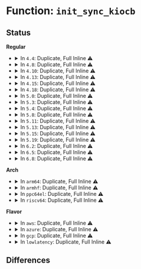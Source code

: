 # Function: <code>init_sync_kiocb</code>

## Status
<b>Regular</b>
<ul>
<li>
<details>
<summary>In <code>4.4</code>: Duplicate, Full Inline ⚠️</summary>

**Collision:** Static Duplication

**Inline:** Full

**Transformation:** False

**Instances:**

```
In mm/page_io.c (ffffffff811d22d1)
Location: include/linux/fs.h:338
Inline: True
Inline callers:
  - mm/page_io.c:__swap_writepage
```
```
In fs/read_write.c (ffffffff8120be5d)
Location: include/linux/fs.h:338
Inline: True
```
</details>
</li>
<li>
<details>
<summary>In <code>4.8</code>: Duplicate, Full Inline ⚠️</summary>

**Collision:** Static Duplication

**Inline:** Full

**Transformation:** False

**Instances:**

```
In mm/page_io.c (ffffffff811efea5)
Location: include/linux/fs.h:339
Inline: True
Inline callers:
  - mm/page_io.c:__swap_writepage
```
```
In fs/read_write.c (ffffffff81231949)
Location: include/linux/fs.h:339
Inline: True
Inline callers:
  - fs/read_write.c:do_iter_readv_writev
```
</details>
</li>
<li>
<details>
<summary>In <code>4.10</code>: Duplicate, Full Inline ⚠️</summary>

**Collision:** Static Duplication

**Inline:** Full

**Transformation:** False

**Instances:**

```
In mm/page_io.c (ffffffff812007e1)
Location: include/linux/fs.h:289
Inline: True
Inline callers:
  - mm/page_io.c:__swap_writepage
```
```
In fs/read_write.c (ffffffff81243ef9)
Location: include/linux/fs.h:289
Inline: True
Inline callers:
  - fs/read_write.c:do_iter_readv_writev
```
```
In fs/splice.c (ffffffff81279027)
Location: include/linux/fs.h:289
Inline: True
Inline callers:
  - fs/splice.c:generic_file_splice_read
```
</details>
</li>
<li>
<details>
<summary>In <code>4.13</code>: Duplicate, Full Inline ⚠️</summary>

**Collision:** Static Duplication

**Inline:** Full

**Transformation:** False

**Instances:**

```
In mm/page_io.c (ffffffff8120b41b)
Location: include/linux/fs.h:1902
Inline: True
Inline callers:
  - mm/page_io.c:__swap_writepage
```
```
In fs/read_write.c (ffffffff8124f891)
Location: include/linux/fs.h:1902
Inline: True
```
```
In fs/splice.c (ffffffff81286587)
Location: include/linux/fs.h:1902
Inline: True
Inline callers:
  - fs/splice.c:generic_file_splice_read
```
</details>
</li>
<li>
<details>
<summary>In <code>4.15</code>: Duplicate, Full Inline ⚠️</summary>

**Collision:** Static Duplication

**Inline:** Full

**Transformation:** False

**Instances:**

```
In mm/page_io.c (ffffffff812248db)
Location: include/linux/fs.h:1932
Inline: True
Inline callers:
  - mm/page_io.c:__swap_writepage
```
```
In fs/read_write.c (ffffffff812717d1)
Location: include/linux/fs.h:1932
Inline: True
```
```
In fs/splice.c (ffffffff812a9087)
Location: include/linux/fs.h:1932
Inline: True
Inline callers:
  - fs/splice.c:generic_file_splice_read
```
```
In fs/fuse/file.c (0)
Location: include/linux/fs.h:1932
Inline: True
```
</details>
</li>
<li>
<details>
<summary>In <code>4.18</code>: Duplicate, Full Inline ⚠️</summary>

**Collision:** Static Duplication

**Inline:** Full

**Transformation:** False

**Instances:**

```
In mm/page_io.c (ffffffff81246f65)
Location: include/linux/fs.h:1961
Inline: True
Inline callers:
  - mm/page_io.c:__swap_writepage
```
```
In fs/read_write.c (ffffffff81297634)
Location: include/linux/fs.h:1961
Inline: True
```
```
In fs/splice.c (ffffffff812cfbc0)
Location: include/linux/fs.h:1961
Inline: True
Inline callers:
  - fs/splice.c:generic_file_splice_read
```
```
In fs/fuse/file.c (ffffffff813cae97)
Location: include/linux/fs.h:1961
Inline: True
Inline callers:
  - fs/fuse/file.c:fuse_do_readpage
```
</details>
</li>
<li>
<details>
<summary>In <code>5.0</code>: Duplicate, Full Inline ⚠️</summary>

**Collision:** Static Duplication

**Inline:** Full

**Transformation:** False

**Instances:**

```
In mm/page_io.c (ffffffff8125b39c)
Location: include/linux/fs.h:2043
Inline: True
Inline callers:
  - mm/page_io.c:__swap_writepage
```
```
In fs/read_write.c (ffffffff812ac2e4)
Location: include/linux/fs.h:2043
Inline: True
```
```
In fs/splice.c (ffffffff812e4fad)
Location: include/linux/fs.h:2043
Inline: True
Inline callers:
  - fs/splice.c:generic_file_splice_read
```
```
In fs/fuse/file.c (ffffffff813e291a)
Location: include/linux/fs.h:2043
Inline: True
Inline callers:
  - fs/fuse/file.c:fuse_do_readpage
```
</details>
</li>
<li>
<details>
<summary>In <code>5.3</code>: Duplicate, Full Inline ⚠️</summary>

**Collision:** Static Duplication

**Inline:** Full

**Transformation:** False

**Instances:**

```
In mm/page_io.c (ffffffff812764eb)
Location: include/linux/fs.h:2050
Inline: True
Inline callers:
  - mm/page_io.c:__swap_writepage
```
```
In fs/read_write.c (ffffffff812c89e3)
Location: include/linux/fs.h:2050
Inline: True
Inline callers:
  - fs/read_write.c:do_iter_readv_writev
```
```
In fs/splice.c (ffffffff8130379d)
Location: include/linux/fs.h:2050
Inline: True
Inline callers:
  - fs/splice.c:generic_file_splice_read
```
```
In fs/fuse/file.c (ffffffff8140e5e1)
Location: include/linux/fs.h:2050
Inline: True
Inline callers:
  - fs/fuse/file.c:fuse_do_readpage
```
</details>
</li>
<li>
<details>
<summary>In <code>5.4</code>: Duplicate, Full Inline ⚠️</summary>

**Collision:** Static Duplication

**Inline:** Full

**Transformation:** False

**Instances:**

```
In mm/page_io.c (ffffffff81285fdb)
Location: include/linux/fs.h:2085
Inline: True
Inline callers:
  - mm/page_io.c:__swap_writepage
```
```
In fs/read_write.c (ffffffff812da3f3)
Location: include/linux/fs.h:2085
Inline: True
Inline callers:
  - fs/read_write.c:do_iter_readv_writev
```
```
In fs/splice.c (ffffffff8131681d)
Location: include/linux/fs.h:2085
Inline: True
Inline callers:
  - fs/splice.c:generic_file_splice_read
```
</details>
</li>
<li>
<details>
<summary>In <code>5.8</code>: Duplicate, Full Inline ⚠️</summary>

**Collision:** Static Duplication

**Inline:** Full

**Transformation:** False

**Instances:**

```
In mm/page_io.c (ffffffff812b8305)
Location: include/linux/fs.h:2099
Inline: True
Inline callers:
  - mm/page_io.c:__swap_writepage
```
```
In fs/read_write.c (ffffffff81310853)
Location: include/linux/fs.h:2099
Inline: True
Inline callers:
  - fs/read_write.c:do_iter_readv_writev
  - fs/read_write.c:new_sync_write
  - fs/read_write.c:new_sync_read
```
```
In fs/splice.c (ffffffff8135048b)
Location: include/linux/fs.h:2099
Inline: True
Inline callers:
  - fs/splice.c:generic_file_splice_read
```
</details>
</li>
<li>
<details>
<summary>In <code>5.11</code>: Duplicate, Full Inline ⚠️</summary>

**Collision:** Static Duplication

**Inline:** Full

**Transformation:** False

**Instances:**

```
In mm/page_io.c (ffffffff812c39cf)
Location: include/linux/fs.h:2069
Inline: True
Inline callers:
  - mm/page_io.c:__swap_writepage
```
```
In fs/read_write.c (ffffffff8131d263)
Location: include/linux/fs.h:2069
Inline: True
Inline callers:
  - fs/read_write.c:do_iter_readv_writev
  - fs/read_write.c:__kernel_write
  - fs/read_write.c:new_sync_write
  - fs/read_write.c:__kernel_read
  - fs/read_write.c:new_sync_read
```
```
In fs/seq_file.c (ffffffff8134df57)
Location: include/linux/fs.h:2069
Inline: True
Inline callers:
  - fs/seq_file.c:seq_read
```
```
In fs/splice.c (ffffffff8135d32b)
Location: include/linux/fs.h:2069
Inline: True
Inline callers:
  - fs/splice.c:generic_file_splice_read
```
</details>
</li>
<li>
<details>
<summary>In <code>5.13</code>: Duplicate, Full Inline ⚠️</summary>

**Collision:** Static Duplication

**Inline:** Full

**Transformation:** False

**Instances:**

```
In mm/page_io.c (ffffffff812ca79a)
Location: include/linux/fs.h:2277
Inline: True
Inline callers:
  - mm/page_io.c:__swap_writepage
```
```
In fs/read_write.c (ffffffff813233d3)
Location: include/linux/fs.h:2277
Inline: True
Inline callers:
  - fs/read_write.c:do_iter_readv_writev
  - fs/read_write.c:__kernel_write
  - fs/read_write.c:new_sync_write
  - fs/read_write.c:__kernel_read
  - fs/read_write.c:new_sync_read
```
```
In fs/seq_file.c (ffffffff81355287)
Location: include/linux/fs.h:2277
Inline: True
Inline callers:
  - fs/seq_file.c:seq_read
```
```
In fs/splice.c (ffffffff81363d8b)
Location: include/linux/fs.h:2277
Inline: True
Inline callers:
  - fs/splice.c:generic_file_splice_read
```
</details>
</li>
<li>
<details>
<summary>In <code>5.15</code>: Duplicate, Full Inline ⚠️</summary>

**Collision:** Static Duplication

**Inline:** Full

**Transformation:** False

**Instances:**

```
In mm/page_io.c (ffffffff8130f797)
Location: include/linux/fs.h:2331
Inline: True
Inline callers:
  - mm/page_io.c:__swap_writepage
```
```
In fs/read_write.c (ffffffff813708c3)
Location: include/linux/fs.h:2331
Inline: True
Inline callers:
  - fs/read_write.c:do_iter_readv_writev
  - fs/read_write.c:__kernel_write
  - fs/read_write.c:new_sync_write
  - fs/read_write.c:__kernel_read
  - fs/read_write.c:new_sync_read
```
```
In fs/seq_file.c (ffffffff813a3697)
Location: include/linux/fs.h:2331
Inline: True
Inline callers:
  - fs/seq_file.c:seq_read
```
```
In fs/splice.c (ffffffff813b25bb)
Location: include/linux/fs.h:2331
Inline: True
Inline callers:
  - fs/splice.c:generic_file_splice_read
```
</details>
</li>
<li>
<details>
<summary>In <code>5.19</code>: Duplicate, Full Inline ⚠️</summary>

**Collision:** Static Duplication

**Inline:** Full

**Transformation:** False

**Instances:**

```
In mm/page_io.c (ffffffff8137a124)
Location: include/linux/fs.h:2204
Inline: True
Inline callers:
  - mm/page_io.c:swap_readpage_fs
  - mm/page_io.c:__swap_writepage
```
```
In fs/read_write.c (ffffffff813ef469)
Location: include/linux/fs.h:2204
Inline: True
Inline callers:
  - fs/read_write.c:do_iter_readv_writev
  - fs/read_write.c:__kernel_write
  - fs/read_write.c:new_sync_write
  - fs/read_write.c:__kernel_read
  - fs/read_write.c:new_sync_read
```
```
In fs/seq_file.c (ffffffff81427459)
Location: include/linux/fs.h:2204
Inline: True
Inline callers:
  - fs/seq_file.c:seq_read
```
```
In fs/splice.c (ffffffff814375f8)
Location: include/linux/fs.h:2204
Inline: True
Inline callers:
  - fs/splice.c:generic_file_splice_read
```
</details>
</li>
<li>
<details>
<summary>In <code>6.2</code>: Duplicate, Full Inline ⚠️</summary>

**Collision:** Static Duplication

**Inline:** Full

**Transformation:** False

**Instances:**

```
In mm/page_io.c (ffffffff813f7c13)
Location: include/linux/fs.h:2336
Inline: True
Inline callers:
  - mm/page_io.c:swap_readpage_fs
  - mm/page_io.c:swap_writepage_fs
```
```
In fs/read_write.c (ffffffff814775e8)
Location: include/linux/fs.h:2336
Inline: True
Inline callers:
  - fs/read_write.c:do_iter_readv_writev
  - fs/read_write.c:vfs_write
  - fs/read_write.c:__kernel_write_iter
  - fs/read_write.c:vfs_read
  - fs/read_write.c:__kernel_read
```
```
In fs/seq_file.c (ffffffff814b3f4e)
Location: include/linux/fs.h:2336
Inline: True
Inline callers:
  - fs/seq_file.c:seq_read
```
```
In fs/splice.c (ffffffff814c570f)
Location: include/linux/fs.h:2336
Inline: True
Inline callers:
  - fs/splice.c:generic_file_splice_read
```
</details>
</li>
<li>
<details>
<summary>In <code>6.5</code>: Duplicate, Full Inline ⚠️</summary>

**Collision:** Static Duplication

**Inline:** Full

**Transformation:** False

**Instances:**

```
In mm/filemap.c (ffffffff8139250e)
Location: include/linux/fs.h:2025
Inline: True
Inline callers:
  - mm/filemap.c:filemap_splice_read
```
```
In mm/page_io.c (ffffffff8142add4)
Location: include/linux/fs.h:2025
Inline: True
Inline callers:
  - mm/page_io.c:swap_readpage_fs
  - mm/page_io.c:swap_writepage_fs
```
```
In fs/read_write.c (ffffffff814abf68)
Location: include/linux/fs.h:2025
Inline: True
Inline callers:
  - fs/read_write.c:do_iter_readv_writev
  - fs/read_write.c:vfs_write
  - fs/read_write.c:__kernel_write_iter
  - fs/read_write.c:vfs_read
  - fs/read_write.c:__kernel_read
```
```
In fs/seq_file.c (ffffffff814e8fde)
Location: include/linux/fs.h:2025
Inline: True
Inline callers:
  - fs/seq_file.c:seq_read
```
```
In fs/splice.c (ffffffff814fa831)
Location: include/linux/fs.h:2025
Inline: True
Inline callers:
  - fs/splice.c:copy_splice_read
```
</details>
</li>
<li>
<details>
<summary>In <code>6.8</code>: Duplicate, Full Inline ⚠️</summary>

**Collision:** Static Duplication

**Inline:** Full

**Transformation:** False

**Instances:**

```
In mm/filemap.c (ffffffff813bc14e)
Location: include/linux/fs.h:2253
Inline: True
Inline callers:
  - mm/filemap.c:filemap_splice_read
```
```
In mm/page_io.c (ffffffff81464578)
Location: include/linux/fs.h:2253
Inline: True
Inline callers:
  - mm/page_io.c:swap_read_folio_fs
  - mm/page_io.c:swap_writepage_fs
```
```
In fs/read_write.c (ffffffff814dd30e)
Location: include/linux/fs.h:2253
Inline: True
Inline callers:
  - fs/read_write.c:do_iter_readv_writev
  - fs/read_write.c:vfs_write
  - fs/read_write.c:__kernel_write_iter
  - fs/read_write.c:vfs_read
  - fs/read_write.c:__kernel_read
```
```
In fs/seq_file.c (ffffffff8151ce65)
Location: include/linux/fs.h:2253
Inline: True
Inline callers:
  - fs/seq_file.c:seq_read
```
```
In fs/splice.c (ffffffff815307e9)
Location: include/linux/fs.h:2253
Inline: True
Inline callers:
  - fs/splice.c:iter_file_splice_write
  - fs/splice.c:copy_splice_read
```
</details>
</li>
</ul>
<b>Arch</b>
<ul>
<li>
<details>
<summary>In <code>arm64</code>: Duplicate, Full Inline ⚠️</summary>

**Collision:** Static Duplication

**Inline:** Full

**Transformation:** False

**Instances:**

```
In mm/page_io.c (ffff800010320594)
Location: include/linux/fs.h:2085
Inline: True
Inline callers:
  - mm/page_io.c:__swap_writepage
```
```
In fs/read_write.c (ffff80001037f74c)
Location: include/linux/fs.h:2085
Inline: True
Inline callers:
  - fs/read_write.c:do_iter_readv_writev
```
```
In fs/splice.c (ffff8000103cd19c)
Location: include/linux/fs.h:2085
Inline: True
Inline callers:
  - fs/splice.c:generic_file_splice_read
```
</details>
</li>
<li>
<details>
<summary>In <code>armhf</code>: Duplicate, Full Inline ⚠️</summary>

**Collision:** Static Duplication

**Inline:** Full

**Transformation:** False

**Instances:**

```
In mm/page_io.c (c0539024)
Location: include/linux/fs.h:2085
Inline: True
Inline callers:
  - mm/page_io.c:__swap_writepage
```
```
In fs/read_write.c (c0569da4)
Location: include/linux/fs.h:2085
Inline: True
Inline callers:
  - fs/read_write.c:do_iter_readv_writev
  - fs/read_write.c:new_sync_write
```
```
In fs/splice.c (c05a8d38)
Location: include/linux/fs.h:2085
Inline: True
Inline callers:
  - fs/splice.c:generic_file_splice_read
```
</details>
</li>
<li>
<details>
<summary>In <code>ppc64el</code>: Duplicate, Full Inline ⚠️</summary>

**Collision:** Static Duplication

**Inline:** Full

**Transformation:** False

**Instances:**

```
In mm/page_io.c (c0000000003f5730)
Location: include/linux/fs.h:2085
Inline: True
Inline callers:
  - mm/page_io.c:__swap_writepage
```
```
In fs/read_write.c (c000000000475844)
Location: include/linux/fs.h:2085
Inline: True
Inline callers:
  - fs/read_write.c:do_iter_readv_writev
  - fs/read_write.c:new_sync_write
  - fs/read_write.c:new_sync_read
```
```
In fs/splice.c (c0000000004cef20)
Location: include/linux/fs.h:2085
Inline: True
Inline callers:
  - fs/splice.c:generic_file_splice_read
```
</details>
</li>
<li>
<details>
<summary>In <code>riscv64</code>: Duplicate, Full Inline ⚠️</summary>

**Collision:** Static Duplication

**Inline:** Full

**Transformation:** False

**Instances:**

```
In mm/page_io.c (ffffffe000221cb8)
Location: include/linux/fs.h:2085
Inline: True
Inline callers:
  - mm/page_io.c:__swap_writepage
```
```
In fs/read_write.c (ffffffe000255420)
Location: include/linux/fs.h:2085
Inline: True
Inline callers:
  - fs/read_write.c:do_iter_readv_writev
```
```
In fs/splice.c (ffffffe00028a5ac)
Location: include/linux/fs.h:2085
Inline: True
Inline callers:
  - fs/splice.c:generic_file_splice_read
```
</details>
</li>
</ul>
<b>Flavor</b>
<ul>
<li>
<details>
<summary>In <code>aws</code>: Duplicate, Full Inline ⚠️</summary>

**Collision:** Static Duplication

**Inline:** Full

**Transformation:** False

**Instances:**

```
In mm/page_io.c (ffffffff8127e62b)
Location: include/linux/fs.h:2085
Inline: True
Inline callers:
  - mm/page_io.c:__swap_writepage
```
```
In fs/read_write.c (ffffffff812d29d3)
Location: include/linux/fs.h:2085
Inline: True
Inline callers:
  - fs/read_write.c:do_iter_readv_writev
```
```
In fs/splice.c (ffffffff8130edfd)
Location: include/linux/fs.h:2085
Inline: True
Inline callers:
  - fs/splice.c:generic_file_splice_read
```
</details>
</li>
<li>
<details>
<summary>In <code>azure</code>: Duplicate, Full Inline ⚠️</summary>

**Collision:** Static Duplication

**Inline:** Full

**Transformation:** False

**Instances:**

```
In mm/page_io.c (ffffffff8127045b)
Location: include/linux/fs.h:2085
Inline: True
Inline callers:
  - mm/page_io.c:__swap_writepage
```
```
In fs/read_write.c (ffffffff812c3653)
Location: include/linux/fs.h:2085
Inline: True
Inline callers:
  - fs/read_write.c:do_iter_readv_writev
```
```
In fs/splice.c (ffffffff812ffa0d)
Location: include/linux/fs.h:2085
Inline: True
Inline callers:
  - fs/splice.c:generic_file_splice_read
```
</details>
</li>
<li>
<details>
<summary>In <code>gcp</code>: Duplicate, Full Inline ⚠️</summary>

**Collision:** Static Duplication

**Inline:** Full

**Transformation:** False

**Instances:**

```
In mm/page_io.c (ffffffff8127c3cb)
Location: include/linux/fs.h:2085
Inline: True
Inline callers:
  - mm/page_io.c:__swap_writepage
```
```
In fs/read_write.c (ffffffff812d07e3)
Location: include/linux/fs.h:2085
Inline: True
Inline callers:
  - fs/read_write.c:do_iter_readv_writev
```
```
In fs/splice.c (ffffffff8130cbed)
Location: include/linux/fs.h:2085
Inline: True
Inline callers:
  - fs/splice.c:generic_file_splice_read
```
</details>
</li>
<li>
<details>
<summary>In <code>lowlatency</code>: Duplicate, Full Inline ⚠️</summary>

**Collision:** Static Duplication

**Inline:** Full

**Transformation:** False

**Instances:**

```
In mm/page_io.c (ffffffff8128bf9b)
Location: include/linux/fs.h:2085
Inline: True
Inline callers:
  - mm/page_io.c:__swap_writepage
```
```
In fs/read_write.c (ffffffff812e1613)
Location: include/linux/fs.h:2085
Inline: True
Inline callers:
  - fs/read_write.c:do_iter_readv_writev
```
```
In fs/splice.c (ffffffff8131e3fd)
Location: include/linux/fs.h:2085
Inline: True
Inline callers:
  - fs/splice.c:generic_file_splice_read
```
</details>
</li>
</ul>

## Differences
